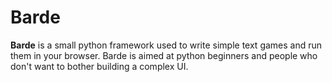 # Barde
**Barde** is a small python framework used to write simple text games and run them in your browser.
Barde is aimed at python beginners and people who don't want to bother building a complex UI.
